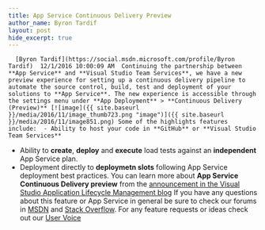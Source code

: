```yaml
---
title: App Service Continuous Delivery Preview
author_name: Byron Tardif
layout: post
hide_excerpt: true
---
```

      [Byron Tardif](https://social.msdn.microsoft.com/profile/Byron Tardif)  12/1/2016 10:00:09 AM  Continuing the partnership between **App Service** and **Visual Studio Team Services**, we have a new preview experience for setting up a continuous delivery pipeline to automate the source control, build, test and deployment of your solutions to **App Service**. The new experience is accessible through the settings menu under **App Deployment** > **Continuous Delivery (Preview)** [![image]({{ site.baseurl }}/media/2016/11/image_thumb723.png "image")]({{ site.baseurl }}/media/2016/11/image851.png) Some of the highlights features include:  - Ability to host your code in **GitHub** or **Visual Studio Team Services**
 - Ability to **create**, **deploy** and **execute** load tests against an **independent** App Service plan.
 - Deployment directly to **deploymetn slots** following App Service deployment best practices.
  You can learn more about **App Service Continuous Delivery preview** from the [announcement in the Visual Studio Application Lifecycle Management blog](https://blogs.msdn.microsoft.com/visualstudioalm/2016/11/17/azure-app-services-continuous-delivery/) If you have any questions about this feature or App Service in general be sure to check our forums in [MSDN](https://social.msdn.microsoft.com/Forums/en-US/home?forum=windowsazurewebsitespreview) and [Stack Overflow](https://stackoverflow.com/questions/tagged/azure-web-sites). For any feature requests or ideas check out our [User Voice](https://feedback.azure.com/forums/169385-web-apps-formerly-websites)     